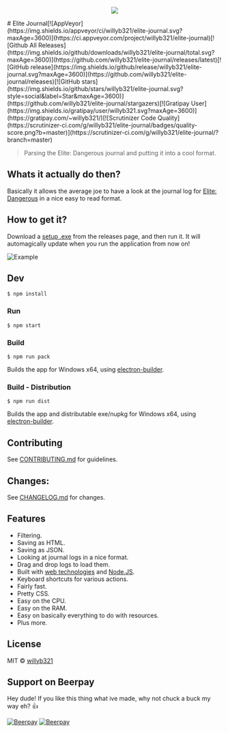 <p align="center">
  <img src="https://github.com/willyb321/elite-journal/blob/master/build/icon.png?raw=true"/>
</p>
# Elite Journal[![AppVeyor](https://img.shields.io/appveyor/ci/willyb321/elite-journal.svg?maxAge=3600)](https://ci.appveyor.com/project/willyb321/elite-journal)[![Github All Releases](https://img.shields.io/github/downloads/willyb321/elite-journal/total.svg?maxAge=3600)](https://github.com/willyb321/elite-journal/releases/latest)[![GitHub release](https://img.shields.io/github/release/willyb321/elite-journal.svg?maxAge=3600)](https://github.com/willyb321/elite-journal/releases)[![GitHub stars](https://img.shields.io/github/stars/willyb321/elite-journal.svg?style=social&label=Star&maxAge=3600)](https://github.com/willyb321/elite-journal/stargazers)[![Gratipay User](https://img.shields.io/gratipay/user/willyb321.svg?maxAge=3600)](https://gratipay.com/~willyb321/)[![Scrutinizer Code Quality](https://scrutinizer-ci.com/g/willyb321/elite-journal/badges/quality-score.png?b=master)](https://scrutinizer-ci.com/g/willyb321/elite-journal/?branch=master)

> Parsing the Elite: Dangerous journal and putting it into a cool format.

## Whats it actually do then?

Basically it allows the average joe to have a look at the journal log for [Elite: Dangerous](https://www.elitedangerous.com/) in a nice easy to read format.

## How to get it?
Download a [setup .exe](https://github.com/willyb321/elite-journal/releases/latest) from the releases page, and then run it. It will automagically update when you run the application from now on!

![Example](https://raw.githubusercontent.com/willyb321/elite-journal/master/screenshot.png)

## Dev

```
$ npm install
```

### Run

```
$ npm start
```

### Build

```
$ npm run pack
```

Builds the app for Windows x64, using [electron-builder](https://github.com/electron-userland/electron-builder).


### Build - Distribution

```
$ npm run dist
```

Builds the app and distributable exe/nupkg for Windows x64, using [electron-builder](https://github.com/electron-userland/electron-builder).

## Contributing

See [CONTRIBUTING.md](https://github.com/willyb321/elite-journal/blob/master/CONTRIBUTING.md) for guidelines.

## Changes:

See [CHANGELOG.md](https://github.com/willyb321/elite-journal/blob/master/CHANGELOG.md) for changes.

## Features

- Filtering.
- Saving as HTML.
- Saving as JSON.
- Looking at journal logs in a nice format.
- Drag and drop logs to load them.
- Built with [web technologies](http://electron.atom.io/) and [Node.JS](https://nodejs.org/).
- Keyboard shortcuts for various actions.
- Fairly fast.
- Pretty CSS.
- Easy on the CPU.
- Easy on the RAM.
- Easy on basically everything to do with resources.
- Plus more.

## License

MIT © [willyb321](https://tehsuperwilly.tech)

## Support on Beerpay
Hey dude! If you like this thing what ive made, why not chuck a buck my way eh? :+1:

[![Beerpay](https://beerpay.io/willyb321/elite-journal/badge.svg?style=beer-square)](https://beerpay.io/willyb321/elite-journal)  [![Beerpay](https://beerpay.io/willyb321/elite-journal/make-wish.svg?style=flat-square)](https://beerpay.io/willyb321/elite-journal?focus=wish)
